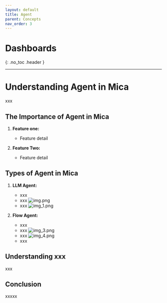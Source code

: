 ```yaml
---
layout: default
title: Agent
parent: Concepts
nav_order: 3
---
```


# Dashboards

{: .no_toc .header }

----

# Understanding Agent in Mica

xxx

## The Importance of Agent in Mica

1. **Feature one:**
    - Feature detail

2. **Feature Two:**
    - Feature detail

## Types of Agent in Mica

1. **LLM Agent:**
    - xxx
    - xxx
   ![img.png](img.png)
    - xxx
   ![img_1.png](img_1.png)

2. **Flow Agent:**
    - xxx
    - xxx
    ![img_3.png](img_3.png)
    - xxx
      ![img_4.png](img_4.png)
    - xxx

## Understanding xxx

xxx

## Conclusion

xxxxx